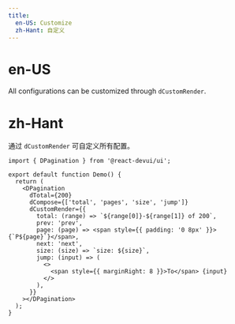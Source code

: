 ```yaml
---
title:
  en-US: Customize
  zh-Hant: 自定义
---
```


# en-US

All configurations can be customized through `dCustomRender`.

# zh-Hant

通过 `dCustomRender` 可自定义所有配置。

```tsx
import { DPagination } from '@react-devui/ui';

export default function Demo() {
  return (
    <DPagination
      dTotal={200}
      dCompose={['total', 'pages', 'size', 'jump']}
      dCustomRender={{
        total: (range) => `${range[0]}-${range[1]} of 200`,
        prev: 'prev',
        page: (page) => <span style={{ padding: '0 8px' }}>{`P${page}`}</span>,
        next: 'next',
        size: (size) => `size: ${size}`,
        jump: (input) => (
          <>
            <span style={{ marginRight: 8 }}>To</span> {input}
          </>
        ),
      }}
    ></DPagination>
  );
}
```
